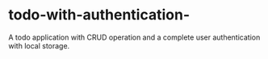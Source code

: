 # todo-with-authentication-
A todo application with CRUD operation and a complete user authentication with local storage.
